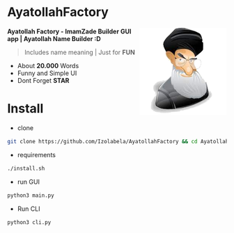 # AyatollahFactory

<img align="right" src="https://github.com/Izolabela/AyatollahFactory/blob/main/logo.png" width=200 height=200 />

**Ayatollah Factory - ImamZade Builder GUI app | Ayatollah Name Builder :D**
> Includes name meaning | Just for **FUN**

+ About **20.000** Words
+ Funny and Simple UI
+ Dont Forget **STAR**

# Install
+ clone
```bash
git clone https://github.com/Izolabela/AyatollahFactory && cd AyatollahFactory && chmod +x install.sh
```
+ requirements
```bash
./install.sh
```
+ run GUI
```bash
python3 main.py
```
+ Run CLI
```bash
python3 cli.py
```

